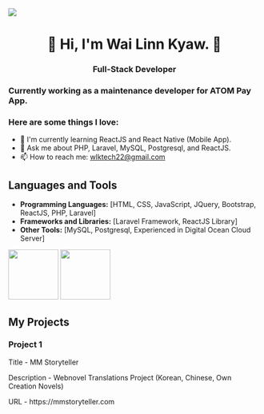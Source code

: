<img src="https://png.pngtree.com/thumb_back/fh260/background/20210906/pngtree-ai-artificial-intelligence-starry-sky-portrait-blue-technology-banner-image_804237.jpg" />



<h1 align="center">👋 Hi, I'm Wai Linn Kyaw. 👋</h1>
<h3 align="center">Full-Stack Developer</h3>

### Currently working as a maintenance developer for ATOM Pay App.

### Here are some things I love:
- 🌱 I'm currently learning ReactJS and React Native (Mobile App).
- 💬 Ask me about PHP, Laravel, MySQL, Postgresql, and ReactJS.
- 📫 How to reach me: wlktech22@gmail.com

## Languages and Tools

- **Programming Languages:** [HTML, CSS, JavaScript, JQuery, Bootstrap, ReactJS, PHP, Laravel]
- **Frameworks and Libraries:** [Laravel Framework, ReactJS Library]
- **Other Tools:** [MySQL, Postgresql, Experienced in Digital Ocean Cloud Server]
<img src="https://upload.wikimedia.org/wikipedia/commons/thumb/2/27/PHP-logo.svg/1280px-PHP-logo.svg.png" width="100px" />
<img src="[https://w7.pngwing.com/pngs/543/102/png-transparent-laravel-wordmark-hd-logo.png](https://static.vecteezy.com/system/resources/previews/012/697/294/original/3d-laravel-programming-framework-logo-free-png.png)" width="100px" />

## My Projects

### Project 1
<p>Title - MM Storyteller</p>
<p>Description - Webnovel Translations Project (Korean, Chinese, Own Creation Novels)</p>
<p>URL - https://mmstoryteller.com</p>
